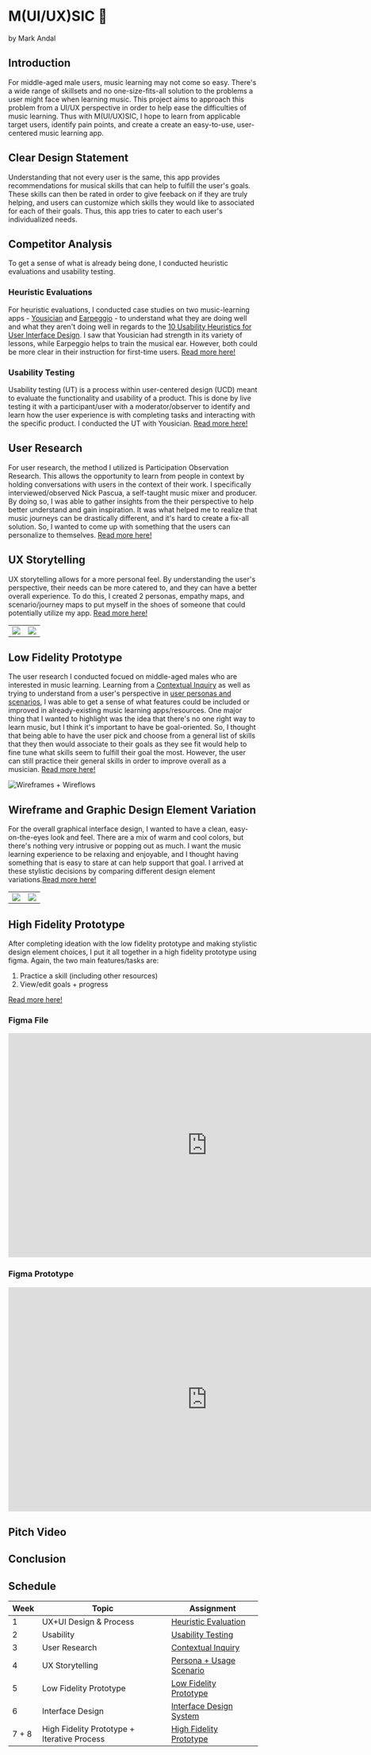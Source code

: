 # M(UI/UX)SIC 🎵
by Mark Andal

## Introduction
For middle-aged male users, music learning may not come so easy. There's a wide range of skillsets and no one-size-fits-all solution to the problems a user might face when learning music. This project aims to approach this problem from a UI/UX perspective in order to help ease the difficulties of music learning. Thus with M(UI/UX)SIC, I hope to learn from applicable target users, identify pain points, and create a create an easy-to-use, user-centered music learning app. 

## Clear Design Statement
Understanding that not every user is the same, this app provides recommendations for musical skills that can help to fulfill the user's goals. These skills can then be rated in order to give feeback on if they are truly helping, and users can customize which skills they would like to associated for each of their goals. Thus, this app tries to cater to each user's individualized needs.

## Competitor Analysis
To get a sense of what is already being done, I conducted heuristic evaluations and usability testing. 

### Heuristic Evaluations
For heuristic evaluations, I conducted case studies on two music-learning apps - [Yousician](https://yousician.com/) and [Earpeggio](https://earpeggio.com/) - to understand what they are doing well and what they aren't doing well in regards to the [10 Usability Heuristics for User Interface Design](https://www.nngroup.com/articles/ten-usability-heuristics/). I saw that Yousician had strength in its variety of lessons, while Earpeggio helps to train the musical ear. However, both could be more clear in their instruction for first-time users. [Read more here!](https://github.com/make-a-mark/dh110/tree/main/Assignment%201)

### Usability Testing
Usability testing (UT) is a process within user-centered design (UCD) meant to evaluate the functionality and usability of a product. This is done by live testing it with a participant/user with a moderator/observer to identify and learn how the user experience is with completing tasks and interacting with the specific product. I conducted the UT with Yousician. [Read more here!](https://github.com/make-a-mark/dh110/tree/main/Assignment%202)

## User Research
For user research, the method I utilized is Participation Observation Research. This allows the opportunity to learn from people in context by holding conversations with users in the context of their work. I specifically interviewed/observed Nick Pascua, a self-taught music mixer and producer. By doing so, I was able to gather insights from the their perspective to help better understand and gain inspiration. It was what helped me to realize that music journeys can be drastically different, and it's hard to create a fix-all solution. So, I wanted to come up with something that the users can personalize to themselves. [Read more here!](https://github.com/make-a-mark/dh110/tree/main/Assignment%203)

## UX Storytelling
UX storytelling allows for a more personal feel. By understanding the user's perspective, their needs can be more catered to, and they can have a better overall experience. To do this, I created 2 personas, empathy maps, and scenario/journey maps to put myself in the shoes of someone that could potentially utilize my app. [Read more here!](https://github.com/make-a-mark/dh110/tree/main/Assignment%204)

<table>
  <tr>
    <td><img src="https://raw.githubusercontent.com/make-a-mark/dh110/master/Assignment%204/guillermo%20persona.jpg"></td>
    <td><img src="https://raw.githubusercontent.com/make-a-mark/dh110/master/Assignment%204/aryo%20persona.jpg"></td>
  </tr>
</table>


## Low Fidelity Prototype
The user research I conducted focued on middle-aged males who are interested in music learning. Learning from a [Contextual Inquiry](https://github.com/make-a-mark/dh110/tree/main/Assignment%203) as well as trying to understand from a user's perspective in [user personas and scenarios](https://github.com/make-a-mark/dh110/tree/main/Assignment%204), I was able to get a sense of what features could be included or improved in already-existing music learning apps/resources. One major thing that I wanted to highlight was the idea that there's no one right way to learn music, but I think it's important to have be goal-oriented. So, I thought that being able to have the user pick and choose from a general list of skills that they then would associate to their goals as they see fit would help to fine tune what skills seem to fulfill their goal the most. However, the user can still practice their general skills in order to improve overall as a musician. [Read more here!](https://github.com/make-a-mark/dh110/tree/main/Assignment%205)

![Wireframes + Wireflows](https://raw.githubusercontent.com/make-a-mark/dh110/master/Assignment%205/Wireframes%20%2B%20Wireflow.JPG)

## Wireframe and Graphic Design Element Variation
For the overall graphical interface design, I wanted to have a clean, easy-on-the-eyes look and feel. There are a mix of warm and cool colors, but there's nothing very intrusive or popping out as much. I want the music learning experience to be relaxing and enjoyable, and I thought having something that is easy to stare at can help support that goal. I arrived at these stylistic decisions by comparing different design element variations.[Read more here!](https://github.com/make-a-mark/dh110/tree/main/Assignment%206)

<table>
  <tr>
    <td><img src="https://raw.githubusercontent.com/make-a-mark/dh110/master/Assignment%206/Typography.JPG"></td>
    <td><img src="https://raw.githubusercontent.com/make-a-mark/dh110/master/Assignment%206/Shape.JPG"></td>
  </tr>
</table>


## High Fidelity Prototype
After completing ideation with the low fidelity prototype and making stylistic design element choices, I put it all together in a high fidelity prototype using figma. Again, the two main features/tasks are:

1. Practice a skill (including other resources)
2. View/edit goals + progress

[Read more here!](https://github.com/make-a-mark/dh110/tree/main/Assignment%207)

### Figma File

<iframe style="border: 1px solid rgba(0, 0, 0, 0.1);" width="800" height="450" src="https://www.figma.com/embed?embed_host=share&url=https%3A%2F%2Fwww.figma.com%2Ffile%2FRCKmmLJnkKoHWlwSmUGNZe%2FDH-110-Interface-Design-System%3Fnode-id%3D0%253A1" allowfullscreen></iframe>

### Figma Prototype

<iframe style="border: 1px solid rgba(0, 0, 0, 0.1);" width="800" height="450" src="https://www.figma.com/embed?embed_host=share&url=https%3A%2F%2Fwww.figma.com%2Fproto%2FRCKmmLJnkKoHWlwSmUGNZe%2FDH-110-Interface-Design-System%3Fnode-id%3D12%253A86%26scaling%3Dscale-down%26page-id%3D0%253A1%26starting-point-node-id%3D12%253A86" allowfullscreen></iframe>

## Pitch Video

## Conclusion

## Schedule

Week  | Topic                  | Assignment                                   
------|------------------------|---------------------------------------------
1     | UX+UI Design & Process |[Heuristic Evaluation](https://github.com/make-a-mark/dh110/tree/main/Assignment%201)                   
2     | Usability              |[Usability Testing](https://github.com/make-a-mark/dh110/tree/main/Assignment%202)
3     | User Research          |[Contextual Inquiry](https://github.com/make-a-mark/dh110/tree/main/Assignment%203)
4     | UX Storytelling        |[Persona + Usage Scenario](https://github.com/make-a-mark/dh110/tree/main/Assignment%204)
5     | Low Fidelity Prototype |[Low Fidelity Prototype](https://github.com/make-a-mark/dh110/tree/main/Assignment%205)
6     | Interface Design       |[Interface Design System](https://github.com/make-a-mark/dh110/tree/main/Assignment%206)  
7 + 8     | High Fidelity Prototype + Iterative Process|[High Fidelity Prototype](https://github.com/make-a-mark/dh110/tree/main/Assignment%207)  

